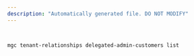 ```yaml
---
description: "Automatically generated file. DO NOT MODIFY"
---
```


```bash


mgc tenant-relationships delegated-admin-customers list

```